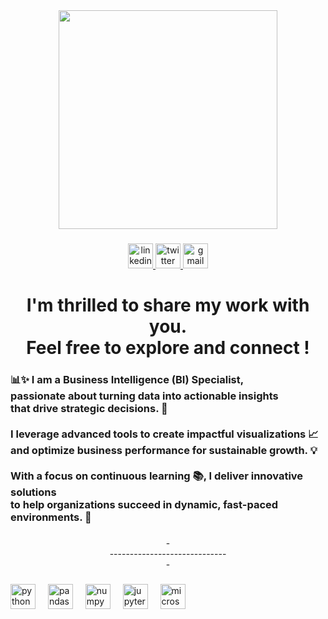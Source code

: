 <div align="center">
  <img height="350" src="https://images.pexels.com/photos/6801648/pexels-photo-6801648.jpeg?auto=compress&cs=tinysrgb&w=600"  />
</div>

###

<div align="center">
  <a href="https://www.linkedin.com/in/mosab-kamal-aldin-mohammed-751752194/" target="_blank">
    <img src="https://img.shields.io/static/v1?message=LinkedIn&logo=linkedin&label=&color=0077B5&logoColor=white&labelColor=&style=for-the-badge" height="40" alt="linkedin logo"  />
  </a>
  <a href="https://x.com/Shawer01" target="_blank">
    <img src="https://img.shields.io/static/v1?message=Twitter&logo=twitter&label=&color=1DA1F2&logoColor=white&labelColor=&style=for-the-badge" height="40" alt="twitter logo"  />
  </a>
  <a href="mosabkshawer@gmail.com" target="_blank">
    <img src="https://img.shields.io/static/v1?message=Gmail&logo=gmail&label=&color=D14836&logoColor=white&labelColor=&style=for-the-badge" height="40" alt="gmail logo"  />
  </a>
</div>

###

<h1 align="center">I'm thrilled to share my work with you.<br>Feel free to explore and connect !</h1>

###

<h3 align="left">📊✨ I am a Business Intelligence (BI) Specialist,<br>passionate about turning data into actionable insights<br>that drive strategic decisions. 🚀<br><br>I leverage advanced tools to create impactful visualizations 📈<br>and optimize business performance for sustainable growth. 💡<br><br>With a focus on continuous learning 📚, I deliver innovative solutions<br>to help organizations succeed in dynamic, fast-paced environments. 🌟</h3>

###

<p align="center">-<br>-----------------------------<br>-</p>

###

<div align="left">
  <img src="https://cdn.jsdelivr.net/gh/devicons/devicon/icons/python/python-original.svg" height="40" alt="python logo"  />
  <img width="12" />
  <img src="https://cdn.jsdelivr.net/gh/devicons/devicon/icons/pandas/pandas-original.svg" height="40" alt="pandas logo"  />
  <img width="12" />
  <img src="https://cdn.jsdelivr.net/gh/devicons/devicon/icons/numpy/numpy-original.svg" height="40" alt="numpy logo"  />
  <img width="12" />
  <img src="https://cdn.jsdelivr.net/gh/devicons/devicon/icons/jupyter/jupyter-original.svg" height="40" alt="jupyter logo"  />
  <img width="12" />
  <img src="https://cdn.jsdelivr.net/gh/devicons/devicon/icons/microsoftsqlserver/microsoftsqlserver-plain.svg" height="40" alt="microsoftsqlserver logo"  />
</div>

###
